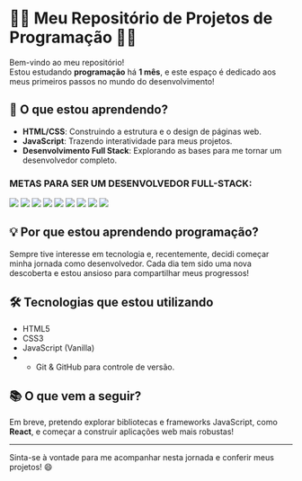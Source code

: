# 👨‍💻 Meu Repositório de Projetos de Programação 👩‍💻

Bem-vindo ao meu repositório!  
Estou estudando **programação** há **1 mês**, e este espaço é dedicado aos meus primeiros passos no mundo do desenvolvimento!

## 🚀 O que estou aprendendo?

- **HTML/CSS**: Construindo a estrutura e o design de páginas web.
- **JavaScript**: Trazendo interatividade para meus projetos.
- **Desenvolvimento Full Stack**: Explorando as bases para me tornar um desenvolvedor completo.

### METAS PARA SER UM DESENVOLVEDOR FULL-STACK:

<img src = "https://img.shields.io/badge/Express.js-404D59?style=for-the-badge"> <img src = "https://img.shields.io/badge/Node.js-43853D?style=for-the-badge&logo=node.js&logoColor=white"> <img src = "https://img.shields.io/badge/JavaScript-323330?style=for-the-badge&logo=javascript&logoColor=F7DF1E"> <img src = "https://img.shields.io/badge/TypeScript-007ACC?style=for-the-badge&logo=typescript&logoColor=white"> <img src = "https://img.shields.io/badge/React-20232A?style=for-the-badge&logo=react&logoColor=61DAFB"> <img src = "https://img.shields.io/badge/Angular-DD0031?style=for-the-badge&logo=angular&logoColor=white"> <img src = "https://img.shields.io/badge/Vue.js-35495E?style=for-the-badge&logo=vue.js&logoColor=4FC08D"> <img src = "https://img.shields.io/badge/CSS-239120?&style=for-the-badge&logo=css3&logoColor=white"> <img src = "https://img.shields.io/badge/HTML-239120?style=for-the-badge&logo=html5&logoColor=white">

  
## 💡 Por que estou aprendendo programação?

Sempre tive interesse em tecnologia e, recentemente, decidi começar minha jornada como desenvolvedor. Cada dia tem sido uma nova descoberta e estou ansioso para compartilhar meus progressos!

## 🛠️ Tecnologias que estou utilizando

- HTML5
- CSS3
- JavaScript (Vanilla)
- - Git & GitHub para controle de versão.
  



## 📚 O que vem a seguir?

Em breve, pretendo explorar bibliotecas e frameworks JavaScript, como **React**, e começar a construir aplicações web mais robustas!

---

Sinta-se à vontade para me acompanhar nesta jornada e conferir meus projetos! 😄
